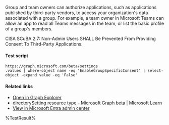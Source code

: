 Group and team owners can authorize applications, such as applications published by third-party vendors, to access your organization's data associated with a group. For example, a team owner in Microsoft Teams can allow an app to read all Teams messages in the team, or list the basic profile of a group's members.

CISA SCuBA 2.7: Non-Admin Users SHALL Be Prevented From Providing Consent To Third-Party Applications.

#### Test script
```
https://graph.microsoft.com/beta/settings
.values | where-object name -eq 'EnableGroupSpecificConsent' | select-object -expand value -eq 'False'
```

#### Related links

- [Open in Graph Explorer](https://developer.microsoft.com/en-us/graph/graph-explorer?request=settings&method=GET&version=beta&GraphUrl=https://graph.microsoft.com)
- [directorySetting resource type - Microsoft Graph beta | Microsoft Learn](https://learn.microsoft.com/en-us/graph/api/resources/directorysetting)
- [View in Microsoft Entra admin center](https://entra.microsoft.com/#view/Microsoft_AAD_IAM/ConsentPoliciesMenuBlade/~/UserSettings)

<!--- Results --->
%TestResult%
